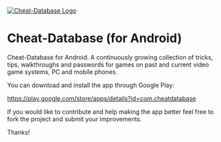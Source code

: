 [![Cheat-Database Logo](https://raw.githubusercontent.com/taar1/cheat-database/master/app/src/main/res/drawable-xxhdpi/logo_full.png)](https://play.google.com/store/apps/details?id=com.cheatdatabase) 

# Cheat-Database (for Android)
Cheat-Database for Android. A continuously growing collection of tricks, tips, walkthroughs and passwords for games on past and current video game systems, PC and mobile phones.

You can download and install the app through Google Play:

https://play.google.com/store/apps/details?id=com.cheatdatabase

If you would like to contribute and help making the app better feel free to fork the project and submit your improvements.

Thanks!

